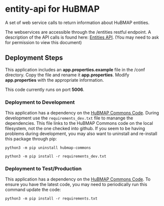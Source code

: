 # entity-api for HuBMAP
A set of web service calls to return information about HuBMAP entities.

The webservices are accessible through the /entities restful endpoint.
A description of the API calls is found here: [Entities API](https://drive.google.com/open?id=16C5vINOV53mKO5hIpFycbSdETsi6SIYd2FzB4Py2jBI).  (You may need to ask for permission to view this document)

## Deployment Steps
This application includes an **app.properties.example** file in the /conf directory.  Copy the file and rename it **app.properties**.  Modify **app.properties** with the appropriate information.

This code currently runs on port **5006**.


### Deployment to Development
This application has a dependency on the [HuBMAP Commons Code](https://github.com/hubmapconsortium/commons).  During development use the `requirements_dev.txt` file to manange the dependencies.  This file links to the HuBMAP Commons code on the local filesystem, not the one checked into github.  If you seem to be having problems during development, you may also want to uninstall and re-install this package through pip:

`python3 -m pip uninstall hubmap-commons`

`python3 -m pip install -r requirements_dev.txt`

### Deployment to Test/Production
This application has a dependency on the [HuBMAP Commons Code](https://github.com/hubmapconsortium/commons).  To ensure you have the latest code, you may need to periodically run this command update the code:

`python3 -m pip install -r requirements.txt`
